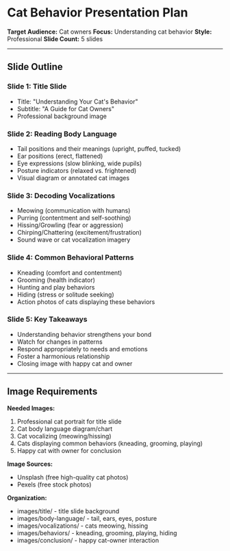 # Cat Behavior Presentation Plan

**Target Audience:** Cat owners
**Focus:** Understanding cat behavior
**Style:** Professional
**Slide Count:** 5 slides

---

## Slide Outline

### Slide 1: Title Slide
- Title: "Understanding Your Cat's Behavior"
- Subtitle: "A Guide for Cat Owners"
- Professional background image

### Slide 2: Reading Body Language
- Tail positions and their meanings (upright, puffed, tucked)
- Ear positions (erect, flattened)
- Eye expressions (slow blinking, wide pupils)
- Posture indicators (relaxed vs. frightened)
- Visual diagram or annotated cat images

### Slide 3: Decoding Vocalizations
- Meowing (communication with humans)
- Purring (contentment and self-soothing)
- Hissing/Growling (fear or aggression)
- Chirping/Chattering (excitement/frustration)
- Sound wave or cat vocalization imagery

### Slide 4: Common Behavioral Patterns
- Kneading (comfort and contentment)
- Grooming (health indicator)
- Hunting and play behaviors
- Hiding (stress or solitude seeking)
- Action photos of cats displaying these behaviors

### Slide 5: Key Takeaways
- Understanding behavior strengthens your bond
- Watch for changes in patterns
- Respond appropriately to needs and emotions
- Foster a harmonious relationship
- Closing image with happy cat and owner

---

## Image Requirements

**Needed Images:**
1. Professional cat portrait for title slide
2. Cat body language diagram/chart
3. Cat vocalizing (meowing/hissing)
4. Cats displaying common behaviors (kneading, grooming, playing)
5. Happy cat with owner for conclusion

**Image Sources:**
- Unsplash (free high-quality cat photos)
- Pexels (free stock photos)

**Organization:**
- images/title/ - title slide background
- images/body-language/ - tail, ears, eyes, posture
- images/vocalizations/ - cats meowing, hissing
- images/behaviors/ - kneading, grooming, playing, hiding
- images/conclusion/ - happy cat-owner interaction
